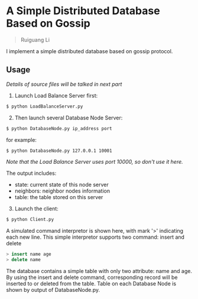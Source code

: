 # A Simple Distributed Database Based on Gossip

> Ruiguang Li

I implement a simple distributed database based on gossip protocol.

## Usage
*Details of source files will be talked in next part*

1. Launch Load Balance Server first:
```bash
$ python LoadBalanceServer.py
```

2. Then launch several Database Node Server:
```bash
$ python DatabaseNode.py ip_address port
```

for example:
```bash
$ python DatabaseNode.py 127.0.0.1 10001
```
*Note that the Load Balance Server uses port 10000, so don't use it here.*

The output includes:
- state: current state of this node server
- neighbors: neighbor nodes information
- table: the table stored on this server

3. Launch the client:
```bash
$ python Client.py
```

A simulated command interpretor is shown here, with mark '>' indicating each new line.
This simple interpretor supports two command: insert and delete
```sql
> insert name age
> delete name
```

The database contains a simple table with only two attribute: name and age. By using the insert and delete command, corresponding record will be inserted to or deleted from the table. Table on each Database Node is shown by output of DatabaseNode.py.